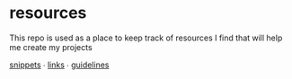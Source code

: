 # resources

This repo is used as a place to keep track of resources I find that will help me create my projects

[snippets](snippets.md) ∙ [links](links.md) ∙ [guidelines](guidelines.md)
